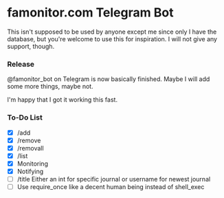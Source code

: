 # famonitor.com Telegram Bot

This isn't supposed to be used by anyone except me since only I have the database, 
but you're welcome to use this for inspiration. I will not give any support, though.

### Release

@famonitor_bot on Telegram is now basically finished. 
Maybe I will add some more things, maybe not. 

I'm happy that I got it working this fast.

### To-Do List

- [x] /add
- [X] /remove
- [x] /removall
- [x] /list
- [x] Monitoring
- [x] Notifying
- [ ] /title Either an int for specific journal or username for newest journal
- [ ] Use require_once like a decent human being instead of shell_exec
